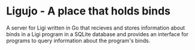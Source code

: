 # Ligujo - A place that holds binds
A server for Ligi written in Go that recieves and stores information about binds in a Ligi program in a SQLite database
and provides an interface for programs to query information about the program's binds.
